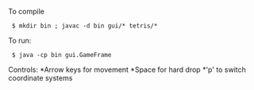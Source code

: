 To compile

     $ mkdir bin ; javac -d bin gui/* tetris/*


To run:

     $ java -cp bin gui.GameFrame


Controls:
    *Arrow keys for movement
    *Space for hard drop
    *'p' to switch coordinate systems